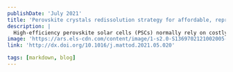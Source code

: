 ```yaml
---
publishDate: 'July 2021'
title: 'Perovskite crystals redissolution strategy for affordable, reproducible, efficient and stable perovskite photovoltaics'
description: |
  High-efficiency perovskite solar cells (PSCs) normally rely on costly, high purity (>99.99%), air-sensitive raw materials that vary batch-to-batch. The perovskite films and devices derived from conventional raw materials mixture method suffer from inferior reproducibility of optoelectronic properties and performance, as well as discounted promise towards low-cost scalable manufacturing. Distinguished from the direct mixing of raw materials, the preparation of perovskite films with precursors made by the redissolution of perovskite crystals holds the promise to make PSCs more affordable, reproducible, efficient and stable. The resultant perovskite films inherit the exceptional characteristics of the parent perovskite crystals, such as high crystallinity, high purity, accurate stoichiometric ratio, and low trap-state density, as well as good ambient and phase stability. Herein, we summarize recent progress on the employment of the perovskite crystals redissolution strategy for achieving low-cost, efficient perovskite-based solar-to-electricity conversion, which will help both popularize the redissolution strategy and reveal unprecedented advantages gained by its adoption.
image: 'https://ars.els-cdn.com/content/image/1-s2.0-S1369702121002005-ga1.jpg'
link: 'http://dx.doi.org/10.1016/j.mattod.2021.05.020'

tags: [markdown, blog]
---
```

